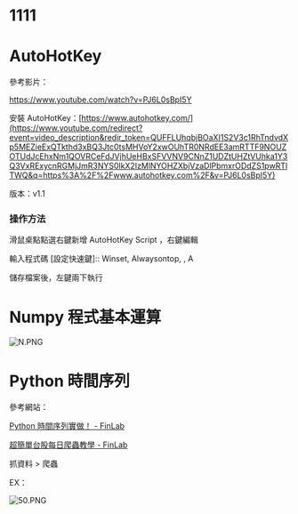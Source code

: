 # 1111
# AutoHotKey

參考影片：

https://www.youtube.com/watch?v=PJ6L0sBpI5Y

安裝 AutoHotKey：[https://www.autohotkey.com/](https://www.youtube.com/redirect?event=video_description&redir_token=QUFFLUhqbjBOaXI1S2V3c1RhTndvdXp5MEZieExQTkthd3xBQ3Jtc0tsMHVoY2xwOUhTR0NRdEE3amRTTF9NOUZOTUdJcEhxNm1QOVRCeFdJVjhUeHBxSFVVNV9CNnZ1UDZtUHZtVUhka1Y3Q3VxRExycnRGMjJmR3NYS0lkX2IzMlNYOHZXbjVzaDlPbmxrODdZS1pwRTlTWQ&q=https%3A%2F%2Fwww.autohotkey.com%2F&v=PJ6L0sBpI5Y)

版本：v1.1

### 操作方法

滑鼠桌點點選右鍵新增 AutoHotKey Script ，右鍵編輯

輸入程式碼 [設定快速鍵]:: Winset, Alwaysontop, , A

儲存檔案後，左鍵兩下執行

# Numpy 程式基本運算

![N.PNG](https://i.imgur.com/So0ix3e.png)

# Python 時間序列

參考網站：

[Python 時間序列實做！ - FinLab](https://www.finlab.tw/python-時間序列實作！/)

[超簡單台股每日爬蟲教學 - FinLab](https://www.finlab.tw/超簡單台股每日爬蟲教學/)

抓資料 > 爬蟲

EX：

![50.PNG](https://s3-us-west-2.amazonaws.com/secure.notion-static.com/84b0f9d2-7383-49a7-81c3-9551bfd2d948/50.png)
